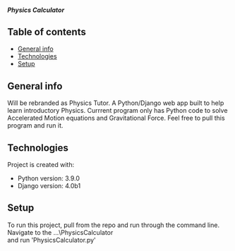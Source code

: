 ##### Physics Calculator

## Table of contents
* [General info](#general-info)
* [Technologies](#technologies)
* [Setup](#setup)

## General info
Will be rebranded as Physics Tutor.
A Python/Django web app built to help learn introductory Physics.
Currrent program only has Python code to solve Accelerated Motion equations and Gravitational Force.
Feel free to pull this program and run it.
	
## Technologies
Project is created with:
* Python version: 3.9.0
* Django version: 4.0b1

	
## Setup
To run this project, pull from the repo and run through the command line.
Navigate to the ...\PhysicsCalculator\
and run 'PhysicsCalculator.py'
